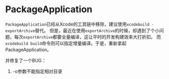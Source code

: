# PackageApplication

`PackageApplication`已经从Xcode的工具链中移除，建议使用`xcodebuild -exportArchive`替代。
但是，最近在使用`exportArchive`的时候，却遇到了个小问题，每次`exportArchive`都要全量编译，这让平时的开发构建效率大打折扣。
而`xcodebuild build`命令则可以指定增量编译。于是，重新拿起PackageApplication。

并修复了一个BUG：

1. -o参数不能指定相对目录
